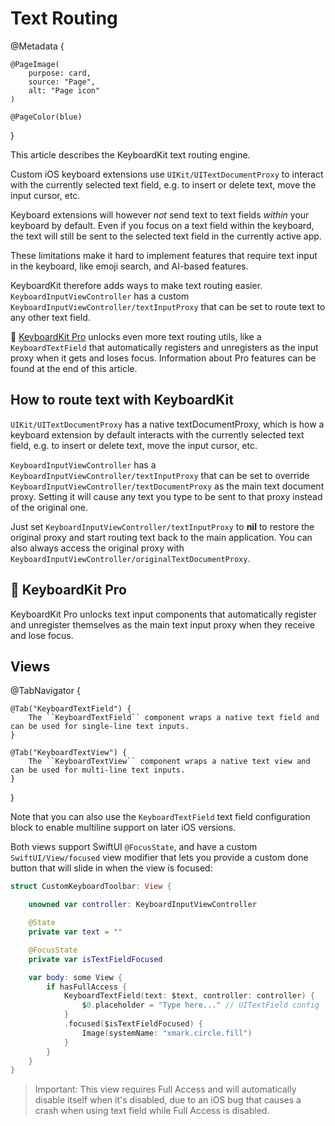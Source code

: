 # Text Routing

@Metadata {

    @PageImage(
        purpose: card,
        source: "Page",
        alt: "Page icon"
    )

    @PageColor(blue)
}

This article describes the KeyboardKit text routing engine.

Custom iOS keyboard extensions use ``UIKit/UITextDocumentProxy`` to interact with the currently selected text field, e.g. to insert or delete text, move the input cursor, etc.

Keyboard extensions will however *not* send text to text fields *within* your keyboard by default. Even if you focus on a text field within the keyboard, the text will still be sent to the selected text field in the currently active app.

These limitations make it hard to implement features that require text input in the keyboard, like emoji search, and AI-based features.

KeyboardKit therefore adds ways to make text routing easier. ``KeyboardInputViewController`` has a custom ``KeyboardInputViewController/textInputProxy`` that can be set to route text to any other text field.

👑 [KeyboardKit Pro][Pro] unlocks even more text routing utils, like a ``KeyboardTextField`` that automatically registers and unregisters as the input proxy when it gets and loses focus. Information about Pro features can be found at the end of this article.



## How to route text with KeyboardKit

``UIKit/UITextDocumentProxy`` has a native textDocumentProxy, which is how a keyboard extension by default interacts with the currently selected text field, e.g. to insert or delete text, move the input cursor, etc.

``KeyboardInputViewController`` has a ``KeyboardInputViewController/textInputProxy`` that can be set to override ``KeyboardInputViewController/textDocumentProxy`` as the main text document proxy. Setting it will cause any text you type to be sent to that proxy instead of the original one. 

Just set ``KeyboardInputViewController/textInputProxy`` to **nil** to restore the original proxy and start routing text back to the main application. You can also always access the original proxy with ``KeyboardInputViewController/originalTextDocumentProxy``.  



## 👑 KeyboardKit Pro

KeyboardKit Pro unlocks text input components that automatically register and unregister themselves as the main text input proxy when they receive and lose focus.


## Views

@TabNavigator {
    
    @Tab("KeyboardTextField") {
        The ``KeyboardTextField`` component wraps a native text field and can be used for single-line text inputs.
    }
    
    @Tab("KeyboardTextView") {
        The ``KeyboardTextView`` component wraps a native text view and can be used for multi-line text inputs.
    }
}

Note that you can also use the ``KeyboardTextField`` text field configuration block to enable multiline support on later iOS versions.

Both views support SwiftUI `@FocusState`, and have a custom ``SwiftUI/View/focused`` view modifier that lets you provide a custom done button that will slide in when the view is focused:

```swift
struct CustomKeyboardToolbar: View {

    unowned var controller: KeyboardInputViewController

    @State 
    private var text = ""

    @FocusState 
    private var isTextFieldFocused

    var body: some View {
        if hasFullAccess {
            KeyboardTextField(text: $text, controller: controller) {
                $0.placeholder = "Type here..." // UITextField config
            }
            .focused($isTextFieldFocused) {
                Image(systemName: "xmark.circle.fill")
            }
        }
    }
}
```

> Important: This view requires Full Access and will automatically disable itself when it's disabled, due to an iOS bug that causes a crash when using text field while Full Access is disabled. 




[Pro]: https://github.com/KeyboardKit/KeyboardKitPro
